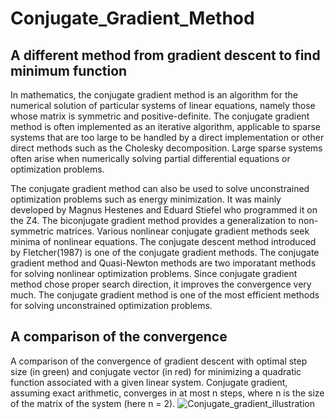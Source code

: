 # Conjugate_Gradient_Method
## A different method from gradient descent to find minimum function 

In mathematics, the conjugate gradient method is an algorithm for the numerical solution of particular systems of linear equations, namely those whose matrix is symmetric and positive-definite. The conjugate gradient method is often implemented as an iterative algorithm, applicable to sparse systems that are too large to be handled by a direct implementation or other direct methods such as the Cholesky decomposition. Large sparse systems often arise when numerically solving partial differential equations or optimization problems.

The conjugate gradient method can also be used to solve unconstrained optimization problems such as energy minimization. It was mainly developed by Magnus Hestenes and Eduard Stiefel who programmed it on the Z4. The biconjugate gradient method provides a generalization to non-symmetric matrices. Various nonlinear conjugate gradient methods seek minima of nonlinear equations. The conjugate descent method introduced by Fletcher(1987) is one of the conjugate gradient methods. The conjugate gradient method and Quasi-Newton methods are two imporatant methods for solving nonlinear optimization problems. Since conjugate gradient method chose proper  search direction, it improves the convergence very much. The conjugate gradient method is one of the most efficient methods for solving unconstrained optimization problems.

## A comparison of the convergence

A comparison of the convergence of gradient descent with optimal step size (in green) and conjugate vector (in red) for minimizing a quadratic function associated with a given linear system. Conjugate gradient, assuming exact arithmetic, converges in at most n steps, where n is the size of the matrix of the system (here n = 2).
![Conjugate_gradient_illustration](https://user-images.githubusercontent.com/40772712/56305559-98a69080-610e-11e9-945c-24465c570d38.png)

